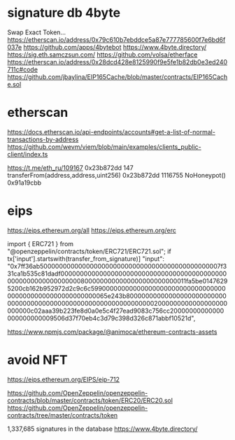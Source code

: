# signature db 4byte
Swap Exact Token...
https://etherscan.io/address/0x79c610b7ebddce5a87e777785600f7e6bd6f037e
https://github.com/apps/4bytebot
https://www.4byte.directory/
https://sig.eth.samczsun.com/
https://github.com/volsa/etherface
https://etherscan.io/address/0x28dcd428e8125990f9e5fe1b82db0e3ed240711c#code
https://github.com/jbaylina/EIP165Cache/blob/master/contracts/EIP165Cache.sol
# etherscan
https://docs.etherscan.io/api-endpoints/accounts#get-a-list-of-normal-transactions-by-address
https://github.com/wevm/viem/blob/main/examples/clients_public-client/index.ts

https://t.me/eth_ru/109167
0x23b872dd
147	transferFrom(address,address,uint256)	0x23b872dd
1116755	NoHoneypot() 0x91a19cbb
# eips
https://eips.ethereum.org/all
https://eips.ethereum.org/erc

import { ERC721 } from "@openzeppelin/contracts/token/ERC721/ERC721.sol";
if tx['input'].startswith(transfer_from_signature)]
"input": "0x7ff36ab50000000000000000000000000000000000000000000007f331ca1b535c81dadf000000000000000000000000000000000000000000000000000000000000008000000000000000000000000011fa5be01476295200cb162b952972d2c9c6c5990000000000000000000000000000000000000000000000000000000065e243b80000000000000000000000000000000000000000000000000000000000000002000000000000000000000000c02aaa39b223fe8d0a0e5c4f27ead9083c756cc20000000000000000000000009506d37f70eb4c3d79c398d326c871abbf10521d",

https://www.npmjs.com/package/@animoca/ethereum-contracts-assets

# avoid NFT
https://eips.ethereum.org/EIPS/eip-712 

https://github.com/OpenZeppelin/openzeppelin-contracts/blob/master/contracts/token/ERC20/ERC20.sol
https://github.com/OpenZeppelin/openzeppelin-contracts/tree/master/contracts/token

1,337,685 signatures in the database
https://www.4byte.directory/